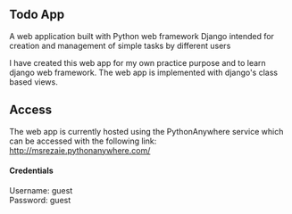 ## Todo App

A web application built with Python web framework Django intended for creation and management of simple tasks by different users

I have created this web app for my own practice purpose and to learn django web framework.
The web app is implemented with django's class based views.

## Access

The web app is currently hosted using the PythonAnywhere service which can be accessed with the following link:
http://msrezaie.pythonanywhere.com/

#### Credentials
Username: guest <br />
Password: guest
